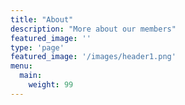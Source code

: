```yaml
---
title: "About"
description: "More about our members"
featured_image: ''
type: 'page'
featured_image: '/images/header1.png'
menu:
  main:
    weight: 99
---
```


